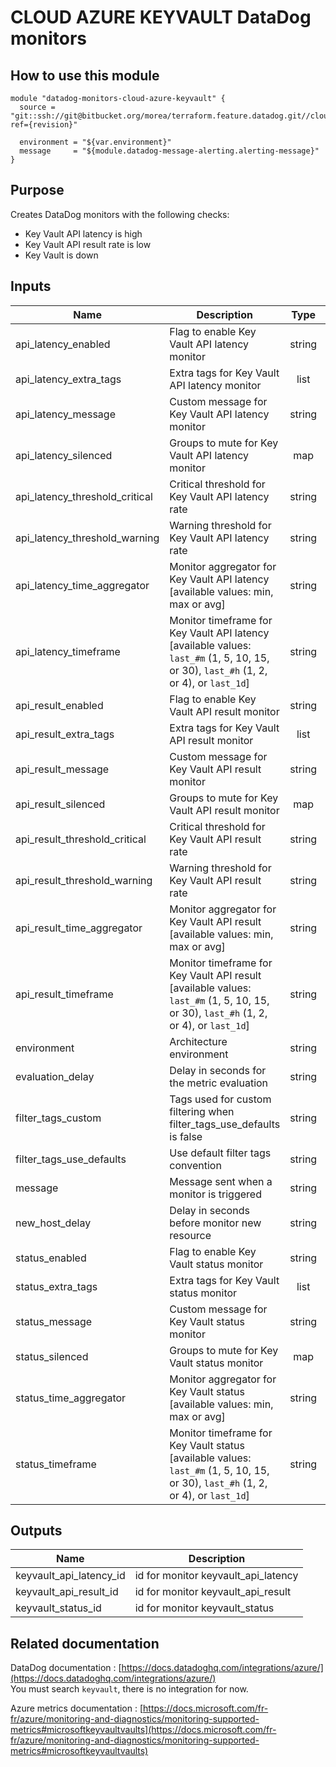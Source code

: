 # CLOUD AZURE KEYVAULT DataDog monitors

## How to use this module

```
module "datadog-monitors-cloud-azure-keyvault" {
  source = "git::ssh://git@bitbucket.org/morea/terraform.feature.datadog.git//cloud/azure/keyvault?ref={revision}"

  environment = "${var.environment}"
  message     = "${module.datadog-message-alerting.alerting-message}"
}

```

## Purpose

Creates DataDog monitors with the following checks:

- Key Vault API latency is high
- Key Vault API result rate is low
- Key Vault is down

## Inputs

| Name | Description | Type | Default | Required |
|------|-------------|:----:|:-----:|:-----:|
| api_latency_enabled | Flag to enable Key Vault API latency monitor | string | `true` | no |
| api_latency_extra_tags | Extra tags for Key Vault API latency monitor | list | `[]` | no |
| api_latency_message | Custom message for Key Vault API latency monitor | string | `` | no |
| api_latency_silenced | Groups to mute for Key Vault API latency monitor | map | `{}` | no |
| api_latency_threshold_critical | Critical threshold for Key Vault API latency rate | string | `100` | no |
| api_latency_threshold_warning | Warning threshold for Key Vault API latency rate | string | `80` | no |
| api_latency_time_aggregator | Monitor aggregator for Key Vault API latency [available values: min, max or avg] | string | `min` | no |
| api_latency_timeframe | Monitor timeframe for Key Vault API latency [available values: `last_#m` (1, 5, 10, 15, or 30), `last_#h` (1, 2, or 4), or `last_1d`] | string | `last_5m` | no |
| api_result_enabled | Flag to enable Key Vault API result monitor | string | `true` | no |
| api_result_extra_tags | Extra tags for Key Vault API result monitor | list | `[]` | no |
| api_result_message | Custom message for Key Vault API result monitor | string | `` | no |
| api_result_silenced | Groups to mute for Key Vault API result monitor | map | `{}` | no |
| api_result_threshold_critical | Critical threshold for Key Vault API result rate | string | `10` | no |
| api_result_threshold_warning | Warning threshold for Key Vault API result rate | string | `30` | no |
| api_result_time_aggregator | Monitor aggregator for Key Vault API result [available values: min, max or avg] | string | `sum` | no |
| api_result_timeframe | Monitor timeframe for Key Vault API result [available values: `last_#m` (1, 5, 10, 15, or 30), `last_#h` (1, 2, or 4), or `last_1d`] | string | `last_5m` | no |
| environment | Architecture environment | string | - | yes |
| evaluation_delay | Delay in seconds for the metric evaluation | string | `900` | no |
| filter_tags_custom | Tags used for custom filtering when filter_tags_use_defaults is false | string | `*` | no |
| filter_tags_use_defaults | Use default filter tags convention | string | `true` | no |
| message | Message sent when a monitor is triggered | string | - | yes |
| new_host_delay | Delay in seconds before monitor new resource | string | `300` | no |
| status_enabled | Flag to enable Key Vault status monitor | string | `true` | no |
| status_extra_tags | Extra tags for Key Vault status monitor | list | `[]` | no |
| status_message | Custom message for Key Vault status monitor | string | `` | no |
| status_silenced | Groups to mute for Key Vault status monitor | map | `{}` | no |
| status_time_aggregator | Monitor aggregator for Key Vault status [available values: min, max or avg] | string | `max` | no |
| status_timeframe | Monitor timeframe for Key Vault status [available values: `last_#m` (1, 5, 10, 15, or 30), `last_#h` (1, 2, or 4), or `last_1d`] | string | `last_5m` | no |

## Outputs

| Name | Description |
|------|-------------|
| keyvault_api_latency_id | id for monitor keyvault_api_latency |
| keyvault_api_result_id | id for monitor keyvault_api_result |
| keyvault_status_id | id for monitor keyvault_status |

Related documentation
---------------------

DataDog documentation : [https://docs.datadoghq.com/integrations/azure/](https://docs.datadoghq.com/integrations/azure/)  
You must search `keyvault`, there is no integration for now.

Azure metrics documentation : [https://docs.microsoft.com/fr-fr/azure/monitoring-and-diagnostics/monitoring-supported-metrics#microsoftkeyvaultvaults](https://docs.microsoft.com/fr-fr/azure/monitoring-and-diagnostics/monitoring-supported-metrics#microsoftkeyvaultvaults)
